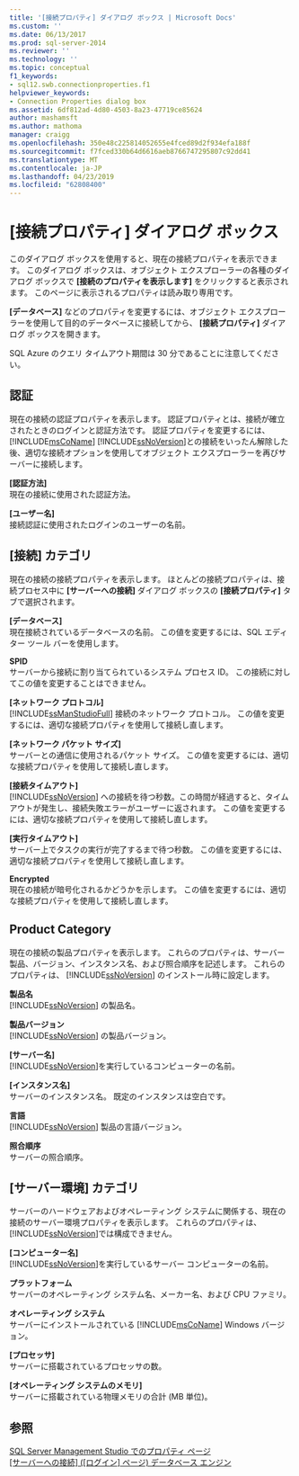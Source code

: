 ```yaml
---
title: '[接続プロパティ] ダイアログ ボックス | Microsoft Docs'
ms.custom: ''
ms.date: 06/13/2017
ms.prod: sql-server-2014
ms.reviewer: ''
ms.technology: ''
ms.topic: conceptual
f1_keywords:
- sql12.swb.connectionproperties.f1
helpviewer_keywords:
- Connection Properties dialog box
ms.assetid: 6df812ad-4d80-4503-8a23-47719ce85624
author: mashamsft
ms.author: mathoma
manager: craigg
ms.openlocfilehash: 350e48c225814052655e4fced89d2f934efa188f
ms.sourcegitcommit: f7fced330b64d6616aeb8766747295807c92dd41
ms.translationtype: MT
ms.contentlocale: ja-JP
ms.lasthandoff: 04/23/2019
ms.locfileid: "62808400"
---
```

# <a name="connection-properties-dialog-box"></a>[接続プロパティ] ダイアログ ボックス
  このダイアログ ボックスを使用すると、現在の接続プロパティを表示できます。 このダイアログ ボックスは、オブジェクト エクスプローラーの各種のダイアログ ボックスで **[接続のプロパティを表示します]** をクリックすると表示されます。 このページに表示されるプロパティは読み取り専用です。  
  
 **[データベース]** などのプロパティを変更するには、オブジェクト エクスプローラーを使用して目的のデータベースに接続してから、 **[接続プロパティ]** ダイアログ ボックスを開きます。  
  
 SQL Azure のクエリ タイムアウト期間は 30 分であることに注意してください。  
  
## <a name="authentication"></a>認証  
 現在の接続の認証プロパティを表示します。 認証プロパティとは、接続が確立されたときのログインと認証方法です。 認証プロパティを変更するには、 [!INCLUDE[msCoName](../includes/msconame-md.md)] [!INCLUDE[ssNoVersion](../includes/ssnoversion-md.md)]との接続をいったん解除した後、適切な接続オプションを使用してオブジェクト エクスプローラーを再びサーバーに接続します。  
  
 **[認証方法]**  
 現在の接続に使用された認証方法。  
  
 **[ユーザー名]**  
 接続認証に使用されたログインのユーザーの名前。  
  
## <a name="connection-category"></a>[接続] カテゴリ  
 現在の接続の接続プロパティを表示します。 ほとんどの接続プロパティは、接続プロセス中に **[サーバーへの接続]** ダイアログ ボックスの **[接続プロパティ]** タブで選択されます。  
  
 **[データベース]**  
 現在接続されているデータベースの名前。 この値を変更するには、SQL エディター ツール バーを使用します。  
  
 **SPID**  
 サーバーから接続に割り当てられているシステム プロセス ID。 この接続に対してこの値を変更することはできません。  
  
 **[ネットワーク プロトコル]**  
 [!INCLUDE[ssManStudioFull](../includes/ssmanstudiofull-md.md)] 接続のネットワーク プロトコル。 この値を変更するには、適切な接続プロパティを使用して接続し直します。  
  
 **[ネットワーク パケット サイズ]**  
 サーバーとの通信に使用されるパケット サイズ。 この値を変更するには、適切な接続プロパティを使用して接続し直します。  
  
 **[接続タイムアウト]**  
 [!INCLUDE[ssNoVersion](../includes/ssnoversion-md.md)] への接続を待つ秒数。この時間が経過すると、タイムアウトが発生し、接続失敗エラーがユーザーに返されます。 この値を変更するには、適切な接続プロパティを使用して接続し直します。  
  
 **[実行タイムアウト]**  
 サーバー上でタスクの実行が完了するまで待つ秒数。 この値を変更するには、適切な接続プロパティを使用して接続し直します。  
  
 **Encrypted**  
 現在の接続が暗号化されるかどうかを示します。 この値を変更するには、適切な接続プロパティを使用して接続し直します。  
  
## <a name="product-category"></a>Product Category  
 現在の接続の製品プロパティを表示します。 これらのプロパティは、サーバー製品、バージョン、インスタンス名、および照合順序を記述します。 これらのプロパティは、 [!INCLUDE[ssNoVersion](../includes/ssnoversion-md.md)] のインストール時に設定します。  
  
 **製品名**  
 [!INCLUDE[ssNoVersion](../includes/ssnoversion-md.md)] の製品名。  
  
 **製品バージョン**  
 [!INCLUDE[ssNoVersion](../includes/ssnoversion-md.md)] の製品バージョン。  
  
 **[サーバー名]**  
 [!INCLUDE[ssNoVersion](../includes/ssnoversion-md.md)]を実行しているコンピューターの名前。  
  
 **[インスタンス名]**  
 サーバーのインスタンス名。 既定のインスタンスは空白です。  
  
 **言語**  
 [!INCLUDE[ssNoVersion](../includes/ssnoversion-md.md)] 製品の言語バージョン。  
  
 **照合順序**  
 サーバーの照合順序。  
  
## <a name="server-environment-category"></a>[サーバー環境] カテゴリ  
 サーバーのハードウェアおよびオペレーティング システムに関係する、現在の接続のサーバー環境プロパティを表示します。 これらのプロパティは、 [!INCLUDE[ssNoVersion](../includes/ssnoversion-md.md)]では構成できません。  
  
 **[コンピューター名]**  
 [!INCLUDE[ssNoVersion](../includes/ssnoversion-md.md)]を実行しているサーバー コンピューターの名前。  
  
 **プラットフォーム**  
 サーバーのオペレーティング システム名、メーカー名、および CPU ファミリ。  
  
 **オペレーティング システム**  
 サーバーにインストールされている [!INCLUDE[msCoName](../includes/msconame-md.md)] Windows バージョン。  
  
 **[プロセッサ]**  
 サーバーに搭載されているプロセッサの数。  
  
 **[オペレーティング システムのメモリ]**  
 サーバーに搭載されている物理メモリの合計 (MB 単位)。  
  
## <a name="see-also"></a>参照  
 [SQL Server Management Studio でのプロパティ ページ](../ssms/property-pages-in-sql-server-management-studio.md)   
 [[サーバーへの接続] ([ログイン] ページ) データベース エンジン](../ssms/f1-help/connect-to-server-login-page-database-engine.md)  
  
  
